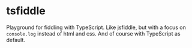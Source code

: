 # tsfiddle

Playground for fiddling with TypeScript. Like jsfiddle, but with a focus on `console.log` instead of html and css. And of course with TypeScript as default.


